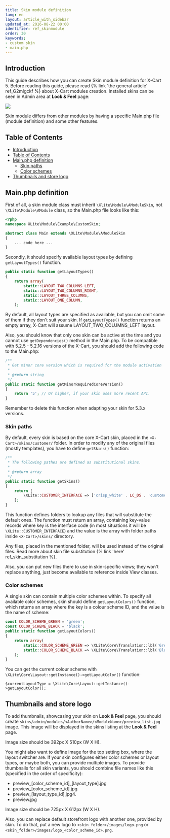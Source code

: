 ```yaml
---
title: Skin module definition
lang: en
layout: article_with_sidebar
updated_at: 2016-08-22 00:00
identifier: ref_skinmodule
order: 30
keywords:
- custom skin
- main.php
---
```


## Introduction

This guide describes how you can create Skin module definition for X-Cart 5. Before reading this guide, please read {% link 'the general article' ref_G2mlgckf %} about X-Cart modules creation. Installed skins can be seen in Admin area at **Look & Feel** page:
    
![]({{site.baseurl}}/attachments/ref_skinmodule/lookandfeel.png)

Skin module differs from other modules by having a specific Main.php file (module definition) and some other features.

## Table of Contents

*   [Introduction](#introduction)
*   [Table of Contents](#table-of-contents)
*   [Main.php definition](#mainphp-definition)
    *   [Skin paths](#skin-paths)
    *   [Color schemes](#color-schemes)
*   [Thumbnails and store logo](#thumbnails-and-store-logo)

## Main.php definition

First of all, a skin module class must inherit `\Xlite\Module\AModuleSkin`, not `\XLite\Module\AModule` class, so the Main.php file looks like this:

```php
<?php
namespace XLite\Module\Example\CustomSkin;

abstract class Main extends \XLite\Module\AModuleSkin
{
    ... code here ...
}

```

Secondly, it should specify available layout types by defining `getLayoutTypes()` function.

```php
public static function getLayoutTypes()
{
    return array(
        static::LAYOUT_TWO_COLUMNS_LEFT,
        static::LAYOUT_TWO_COLUMNS_RIGHT,
        static::LAYOUT_THREE_COLUMNS,
        static::LAYOUT_ONE_COLUMN,
    );
```

By default, all layout types are specified as available, but you can omit some of them if they don't suit your skin. If `getLayoutTypes()` function returns an empty array, X-Cart will assume LAYOUT_TWO_COLUMNS_LEFT layout.

Also, you should know that only one skin can be active at the time and you cannot use `getDependencies()` method in the Main.php. To be compatible with 5.2.5 - 5.2.16 versions of the X-Cart, you should add the following code to the Main.php:

```php
/**
 * Get minor core version which is required for the module activation
 *
 * @return string
 */
public static function getMinorRequiredCoreVersion()
{
    return '5'; // Or higher, if your skin uses more recent API. 
}
```

Remember to delete this function when adapting your skin for 5.3.x versions.

### Skin paths

By default, every skin is based on the core X-Cart skin, placed in the `<X-Cart>/skins/customer/` folder. In order to modify any of the original files (mostly templates), you have to define `getSkins()` function:

```php
/**
 * The following pathes are defined as substitutional skins.
 *
 * @return array
 */
public static function getSkins()
{
    return [
        \XLite::CUSTOMER_INTERFACE => ['crisp_white' . LC_DS . 'customer'],
    ];
}
```

This function defines folders to lookup any files that will substitute the default ones. The function must return an array, containing key-value records where key is the interface code (in most situations it will be `\XLite::CUSTOMER_INTERFACE`) and the value is the array with folder paths inside `<X-Cart>/skins/` directory.

Any files, placed in the mentioned folder, will be used instead of the original files. Read more about skin file substitution {% link 'here' ref_skin_substitution %}.

Also, you can put new files there to use in skin-specific views; they won't replace anything, just become available to reference inside View classes.

### Color schemes

A single skin can contain multiple color schemes within. To specify all available color schemes, skin should define `getLayoutColors()` function, which returns an array where the key is a colour scheme ID, and the value is the name of scheme:

```php
const COLOR_SCHEME_GREEN = 'green';
const COLOR_SCHEME_BLACK = 'black';
public static function getLayoutColors()
{
    return array(
        static::COLOR_SCHEME_GREEN => \XLite\Core\Translation::lbl('Green grass'),
        static::COLOR_SCHEME_BLACK => \XLite\Core\Translation::lbl('Black stone'),
    );
}
```

You can get the current colour scheme with `\XLite\Core\Layout::getInstance()->getLayoutColor()` function:

```
$currentLayoutType = \XLite\Core\Layout::getInstance()->getLayoutColor();
```

## Thumbnails and store logo

To add thumbnails, showcasing your skin on **Look & Feel** page, you should create `skins/admin/modules/<AuthorName>/<ModuleName>/preview_list.jpg` image. This image will be displayed in the skins listing at the **Look & Feel** page.

Image size should be 392px X 510px (W X H).

You might also want to define image for the top setting box, where the layout switcher are. If your skin configures either color schemes or layout types, or maybe both, you can provide multiple images. To provide thumbnails for all skin variants, you should combine file names like this (specified in the order of specificity):

*   preview_[color_scheme_id]_[layout_type].jpg
*   preview_[color_scheme_id].jpg
*   preview_[layout_type_id].jpg4. 
*   preview.jpg

Image size should be 725px X 612px (W X H).

Also, you can replace default storefront logo with another one, provided by skin. To do that, put a new logo to `<skin_folder>/images/logo.png` or `<skin_folder>/images/logo_<color_scheme_id>.png`.



